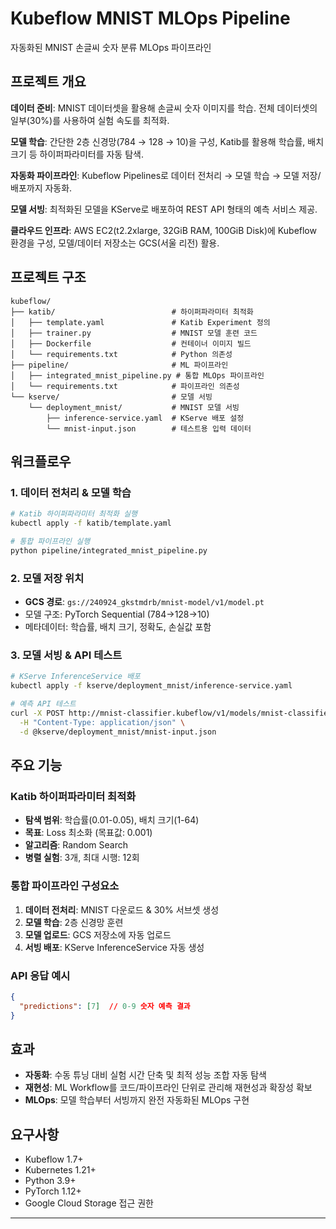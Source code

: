 # Kubeflow MNIST MLOps Pipeline

자동화된 MNIST 손글씨 숫자 분류 MLOps 파이프라인

## 프로젝트 개요

**데이터 준비**: MNIST 데이터셋을 활용해 손글씨 숫자 이미지를 학습. 전체 데이터셋의 일부(30%)를 사용하여 실험 속도를 최적화.

**모델 학습**: 간단한 2층 신경망(784 → 128 → 10)을 구성, Katib를 활용해 학습률, 배치 크기 등 하이퍼파라미터를 자동 탐색.

**자동화 파이프라인**: Kubeflow Pipelines로 데이터 전처리 → 모델 학습 → 모델 저장/배포까지 자동화.

**모델 서빙**: 최적화된 모델을 KServe로 배포하여 REST API 형태의 예측 서비스 제공.

**클라우드 인프라**: AWS EC2(t2.2xlarge, 32GiB RAM, 100GiB Disk)에 Kubeflow 환경을 구성, 모델/데이터 저장소는 GCS(서울 리전) 활용.

## 프로젝트 구조

```
kubeflow/
├── katib/                          # 하이퍼파라미터 최적화
│   ├── template.yaml               # Katib Experiment 정의
│   ├── trainer.py                  # MNIST 모델 훈련 코드
│   ├── Dockerfile                  # 컨테이너 이미지 빌드
│   └── requirements.txt            # Python 의존성
├── pipeline/                       # ML 파이프라인
│   ├── integrated_mnist_pipeline.py # 통합 MLOps 파이프라인
│   └── requirements.txt            # 파이프라인 의존성
└── kserve/                         # 모델 서빙
    └── deployment_mnist/           # MNIST 모델 서빙
        ├── inference-service.yaml  # KServe 배포 설정
        └── mnist-input.json        # 테스트용 입력 데이터
```

## 워크플로우

### 1. 데이터 전처리 & 모델 학습
```bash
# Katib 하이퍼파라미터 최적화 실행
kubectl apply -f katib/template.yaml

# 통합 파이프라인 실행
python pipeline/integrated_mnist_pipeline.py
```

### 2. 모델 저장 위치
- **GCS 경로**: `gs://240924_gkstmdrb/mnist-model/v1/model.pt`
- 모델 구조: PyTorch Sequential (784→128→10)
- 메타데이터: 학습률, 배치 크기, 정확도, 손실값 포함

### 3. 모델 서빙 & API 테스트
```bash
# KServe InferenceService 배포
kubectl apply -f kserve/deployment_mnist/inference-service.yaml

# 예측 API 테스트
curl -X POST http://mnist-classifier.kubeflow/v1/models/mnist-classifier:predict \
  -H "Content-Type: application/json" \
  -d @kserve/deployment_mnist/mnist-input.json
```

## 주요 기능

### Katib 하이퍼파라미터 최적화
- **탐색 범위**: 학습률(0.01-0.05), 배치 크기(1-64)
- **목표**: Loss 최소화 (목표값: 0.001)
- **알고리즘**: Random Search
- **병렬 실험**: 3개, 최대 시행: 12회

### 통합 파이프라인 구성요소
1. **데이터 전처리**: MNIST 다운로드 & 30% 서브셋 생성
2. **모델 학습**: 2층 신경망 훈련
3. **모델 업로드**: GCS 저장소에 자동 업로드
4. **서빙 배포**: KServe InferenceService 자동 생성

### API 응답 예시
```json
{
  "predictions": [7]  // 0-9 숫자 예측 결과
}
```

##  효과

- **자동화**: 수동 튜닝 대비 실험 시간 단축 및 최적 성능 조합 자동 탐색
- **재현성**: ML Workflow를 코드/파이프라인 단위로 관리해 재현성과 확장성 확보  
- **MLOps**: 모델 학습부터 서빙까지 완전 자동화된 MLOps 구현

## 요구사항

- Kubeflow 1.7+
- Kubernetes 1.21+
- Python 3.9+
- PyTorch 1.12+
- Google Cloud Storage 접근 권한

---